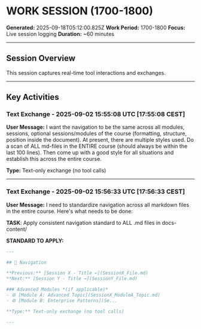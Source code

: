 # WORK SESSION (1700-1800)

**Generated:** 2025-09-18T05:12:00.825Z
**Work Period:** 1700-1800
**Focus:** Live session logging
**Duration:** ~60 minutes

---

## Session Overview

This session captures real-time tool interactions and exchanges.

---

## Key Activities

### Text Exchange - 2025-09-02 15:55:08 UTC [17:55:08 CEST]

**User Message:** I want the navigation to be the same across all modules, sessions, optional sessions/modules of the course (formatting, structure, position inside the document). At present, there are multiple styles used. Do a scan of ALL md-files in the ENTIRE course (should always be within the last 100 lines). Then come up with a good style for all situations and establish this across the entire course.

**Type:** Text-only exchange (no tool calls)

---

### Text Exchange - 2025-09-02 15:56:33 UTC [17:56:33 CEST]

**User Message:** I need to standardize navigation across all markdown files in the entire course. Here's what needs to be done:

**TASK**: Apply consistent navigation standard to ALL .md files in docs-content/

**STANDARD TO APPLY:**
```markdown
---

## 🧭 Navigation

**Previous:** [Session X - Title ←](SessionX_File.md)  
**Next:** [Session Y - Title →](SessionY_File.md)  

### Advanced Modules *(if applicable)*
- ⚙️ [Module A: Advanced Topic](SessionX_ModuleA_Topic.md)  
- ⚙️ [Module B: Enterprise Patterns](Se...

**Type:** Text-only exchange (no tool calls)

---

